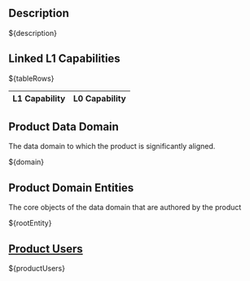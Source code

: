 <h2>Description</h2>

${description}

<h2>Linked L1 Capabilities</h2>

<table>
    <thead>
        <tr>
            <th>L1 Capability</th>
            <th>L0 Capability</th>
        </tr>
    </thead>
    <tbody>
        ${tableRows}
    </tbody>
</table>

<h2>Product Data Domain</h2>

<p>The data domain to which the product is significantly aligned.</p>

${domain}

<h2>Product Domain Entities</h2>

<p>The core objects of the data domain that are authored by the product</p>

${rootEntity}

<h2><a href="https://nhsd-confluence.digital.nhs.uk/display/DTS/Users+and+Personas">Product Users</a></h2>
${productUsers}

